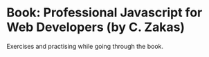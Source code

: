 # Book: Professional Javascript for Web Developers (by C. Zakas)

Exercises and practising while going through the book.
